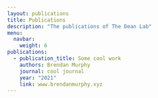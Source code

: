 ```yaml
---
layout: publications
title: Publications
description: "The publications of The Dean Lab"
menu:
  navbar:
    weight: 6
publications:
  - publication_title: Some cool work
    authors: Brendan Murphy
    journal: cool journal
    year: "2021"
    link: www.brendanmurphy.xyz
---
```

